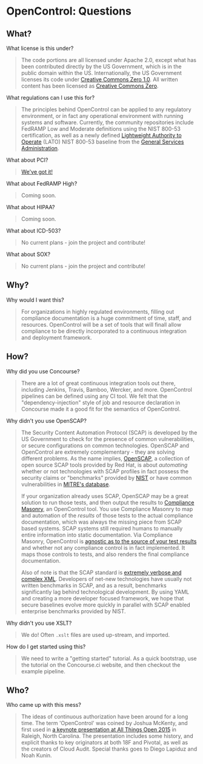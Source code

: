# OpenControl: Questions

<script async class="speakerdeck-embed" data-id="1b3d6494fb12408dbe8f1cfe65eca769" data-ratio="1.77777777777778" src="//speakerdeck.com/assets/embed.js"></script>

## What?

What license is this under?

> The code portions are all licensed under Apache 2.0, except what has been contributed
directly by the US Government, which is in the public domain within the US. Internationally, the US Government licenses its code under [Creative Commons Zero 1.0](https://github.com/opencontrol/compliance-masonry/blob/master/LICENSE.md). All written content
has been licensed as [Creative Commons Zero](https://creativecommons.org/publicdomain/zero/1.0/).

What regulations can I use this for?

> The principles behind OpenControl can be applied to any regulatory environment,
or in fact any operational environment with running systems and software. Currently,
the community repositories include FedRAMP Low and Moderate definitions using the
NIST 800-53 certification, as well as a newly defined [Lightweight Authority to Operate](https://gsablogs.gsa.gov/innovation/2014/12/10/it-security-security-in-an-agile-development-cloud-world-by-kurt-garbars/) (LATO) NIST 800-53 baseline from the [General Services Administration](http://gsa.gov (GSA)).

What about PCI?

> [We've got it!](https://github.com/opencontrol/compliance-masonry/blob/6c9a3ff81710dedb816ccb7d9edd1a50e84ce015/fixtures/standards/PCI-DSS-MAY-2015.yaml)

What about FedRAMP High?

> Coming soon.

What about HIPAA?

> Coming soon.

What about ICD-503?

> No current plans - join the project and contribute!

What about SOX?

> No current plans - join the project and contribute!

## Why?

Why would I want this?

> For organizations in highly regulated environments, filling out compliance documentation is a huge commitment of time, staff, and resources. OpenControl will be a set of tools that will finall allow compliance to be directly incorporated to a continuous integration and deployment framework.

## How?

Why did you use Concourse?

> There are a lot of great continuous integration tools out there, including Jenkins,
Travis, Bamboo, Wercker, and more. OpenControl pipelines can be defined using
any CI tool. We felt that the "dependency-injection" style of job and resource
declaration in Concourse made it a good fit for the semantics of OpenControl.

Why didn't you use OpenSCAP?

> The Security Content Automation Protocol (SCAP) is developed by the US Government to check for the presence of common vulnerabilities, or secure configurations on common technologies. OpenSCAP and OpenControl are extremely complementary - they are solving different problems. As the name implies, [OpenSCAP](https://github.com/OpenSCAP), a collection of open source SCAP tools provided by Red Hat, is about _automating_ whether or not technologies with SCAP profiles in fact possess the security claims or "benchmarks" provided by [NIST](https://web.nvd.nist.gov/view/ncp/repository) or have common vulnerabilities in [MITRE's database](https://cve.mitre.org/).
> 
> If your organization already uses SCAP, OpenSCAP may be a great solution to run those tests, and then output the results to [Compliance Masonry](https://github.com/opencontrol/compliance-masonry), an OpenControl tool. You use Compliance Masonry to map and automation of the _results_ of those tests to the actual compliance documentation, which was always the missing piece from SCAP based systems. SCAP systems still required humans to manually entire information into static documentation. Via Compliance Masonry, OpenControl is [agnostic as to the source of your test results](https://github.com/opencontrol/compliance-masonry#long-term-plan-diagram) and whether not any compliance control is in fact implemented. It maps those controls to tests, and also renders the final compliance documentation.
>
> Also of note is that the SCAP standard is [extremely verbose and complex XML](http://scap.nist.gov/schema/scap/1.2/scap-source-data-stream_1.2.xsd). Developers of net-new technologies have usually not written benchmarks in SCAP, and as a result, benchmarks significantly lag behind technological development. By using YAML and creating a more developer focused framework, we hope that secure baselines evolve more quickly in parallel with SCAP enabled enterprise benchmarks provided by NIST.

Why didn't you use XSLT?

> We do! Often `.xslt` files are used up-stream, and imported.

How do I get started using this?

> We need to write a "getting started" tutorial. As a quick bootstrap, use the
tutorial on the Concourse.ci website, and then checkout the example pipeline.

## Who?

Who came up with this mess?

> The ideas of continuous authorization have been around for a long time. The term
'OpenControl' was coined by Joshua McKenty, and first used in [a keynote presentation
at All Things Open 2015](https://speakerdeck.com/joshuamckenty/all-things-open-opencontrol) in Raleigh, North Carolina.
The presentation includes some history, and explicit thanks to key originators at
both 18F and Pivotal, as well as the creators of Cloud Audit. Special thanks goes
to Diego Lapiduz and Noah Kunin.

